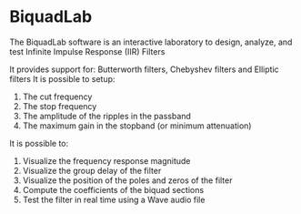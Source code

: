 # BiquadLab
The BiquadLab software is an interactive laboratory to design, analyze, and test 
Infinite Impulse Response (IIR) Filters

It provides support for: Butterworth filters, Chebyshev filters and Elliptic filters
It is possible to setup:
 1. The cut frequency
 2. The stop frequency
 3. The amplitude of the ripples in the passband
 4. The maximum gain in the stopband (or minimum attenuation)
 
 It is possible to:
  1. Visualize the frequency response magnitude
  2. Visualize the group delay of the filter
  3. Visualize the position of the poles and zeros of the filter
  4. Compute the coefficients of the biquad sections
  5. Test the filter in real time using a Wave audio file

